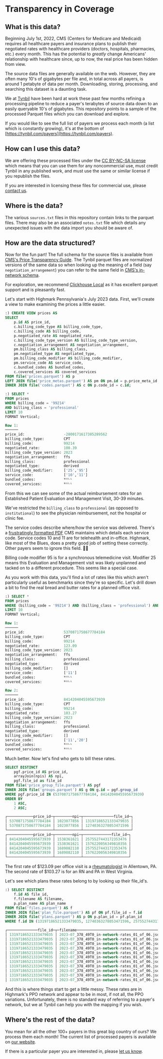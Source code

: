 # Transparency in Coverage

## What is this data?

Beginning July 1st, 2022, CMS (Centers for Medicare and Medicaid) requires all healthcare payers and insurance plans to publish their negotiated rates with healthcare providers (doctors, hospitals, pharmacies, etc.) every month. This has the potential to _greatly_ change Americans' relationship with healthcare since, up to now, the real price has been hidden from view.

The source data files are generally available on the web. However, they are often many 10's of gigabytes per file and, in total across all payers, is around 1 petabyte of data per month. Downloading, storing, processing, and searching this dataset is a daunting task.

We at [Tynbil](https://tynbil.com) have been hard at work these past few months refining a processing pipeline to reduce a payer's terabytes of source data down to an easily queryable 10's of gigabytes. This repository points to a sample of the processed Parquet files which you can download and explore.

If you would like to see the full list of payers we process each month (a list which is constantly growing), it's at the bottom of [https://tynbil.com/payers](https://tynbil.com/payers).

## How can I use this data?

We are offering these processed files under the [CC BY-NC-SA license](https://creativecommons.org/licenses/by-nc-sa/4.0/) which means that you can use them for any noncommercial use, must credit Tynbil in any published work, and must use the same or similar license if you republish the files.

If you are interested in licensing these files for commercial use, please [contact us](mailto:brendan@tynbil.com).

## Where is the data?

The various `sources.txt` files in this repository contain links to the parquet files. There may also be an associated `notes.txt` file which details any unexpected issues with the data import you should be aware of.

## How are the data structured?

Now for the fun part! The full schema for the source files is available from [CMS's Price Transparency Guide](https://github.com/CMSgov/price-transparency-guide/). The Tynbil parquet files are normalized versions of the same data so when looking up the meaning of a field (say `negotiation_arrangement`) you can refer to the same field in [CMS's in-network schema](https://github.com/CMSgov/price-transparency-guide/tree/master/schemas/in-network-rates).

For exploration, we recommend [Clickhouse Local](https://clickhouse.com/blog/extracting-converting-querying-local-files-with-sql-clickhouse-local) as it has excellent parquet support and is pleasantly fast.

Let's start with Highmark Pennsylvania's July 2023 data. First, we'll create a view to make examining the prices a little easier.

```sql
:) CREATE VIEW prices AS
SELECT
    p.id AS price_id,
    c.billing_code_type AS billing_code_type,
    c.billing_code AS billing_code,
    p.negotiated_rate AS negotiated_rate,
    c.billing_code_type_version AS billing_code_type_version,
    c.negotiation_arrangement AS negotiation_arrangement,
    pm.billing_class AS billing_class,
    pm.negotiated_type AS negotiated_type,
    pm.billing_code_modifier AS billing_code_modifier,
    pm.service_code AS service_code,
    c.bundled_codes AS bundled_codes,
    c.covered_services AS covered_services
FROM file('prices.parquet') AS p
LEFT JOIN file('price_metas.parquet') AS pm ON pm.id = p.price_meta_id
INNER JOIN file('codes.parquet') AS c ON p.code_id = c.id;

:) SELECT *
FROM prices
WHERE billing_code = '99214'
AND billing_class = 'professional'
LIMIT 10
FORMAT Vertical;

Row 1:
──────
price_id:                  -2800171617385289562
billing_code_type:         CPT
billing_code:              99214
negotiated_rate:           100.39
billing_code_type_version: 2023
negotiation_arrangement:   ffs
billing_class:             professional
negotiated_type:           derived
billing_code_modifier:     ['25','95']
service_code:              ['10','11']
bundled_codes:             ᴺᵁᴸᴸ
covered_services:          ᴺᵁᴸᴸ
```

From this we can see some of the actual reimbursement rates for an Established Patient Evaluation and Management Visit, 30-39 minutes.

We've restricted the `billing_class` to `professional` (as opposed to `institutional`) to see the physician reimbursement, not the hospital or clinic fee.

The service codes describe where/how the service was delivered. There's a [frustratingly formatted PDF](https://www.cms.gov/medicare/medicare-fee-for-service-payment/physicianfeesched/downloads/website-pos-database.pdf) CMS maintains which details each service code. Service codes 10 and 11 are for telehealth and in-office. Highmark, like most of the Blues, does a pretty good job of setting these correctly. Other payers seem to ignore this field. 🤷‍♂️

Billing code modifier 95 is for a synchronous telemedicine visit. Modifier 25 means this Evaluation and Management visit was likely unplanned and tacked on to a different procedure. This seems like a special case.

As you work with this data, you'll find a lot of rates like this which aren't particularly useful as benchmarks since they're so specific. Let's drill down a bit to find the real bread and butter rates for a planned office visit.

```sql
:) SELECT *
FROM prices
WHERE (billing_code = '99214') AND (billing_class = 'professional') AND empty(billing_code_modifier) AND has(service_code, '11')
LIMIT 10
FORMAT Vertical;

Row 1:
──────
price_id:                  5370871758677784184
billing_code_type:         CPT
billing_code:              99214
negotiated_rate:           123.09
billing_code_type_version: 2023
negotiation_arrangement:   ffs
billing_class:             professional
negotiated_type:           derived
billing_code_modifier:     []
service_code:              ['11']
bundled_codes:             ᴺᵁᴸᴸ
covered_services:          ᴺᵁᴸᴸ

Row 2:
──────
price_id:                  8414204045595673939
billing_code_type:         CPT
billing_code:              99214
negotiated_rate:           103.27
billing_code_type_version: 2023
negotiation_arrangement:   ffs
billing_class:             professional
negotiated_type:           derived
billing_code_modifier:     []
service_code:              ['11','20']
bundled_codes:             ᴺᵁᴸᴸ
covered_services:          ᴺᵁᴸᴸ
```

Much better. Now let's find who gets to bill these rates.

```sql
SELECT DISTINCT
    pgf.price_id AS price_id,
    arrayJoin(npis) AS npi,
    pgf.file_id as file_id
FROM file('price_group_file.parquet') AS pgf
INNER JOIN file('groups.parquet') AS g ON g.id = pgf.group_id
WHERE pgf.price_id IN (5370871758677784184, 8414204045595673939)
ORDER BY
    1 ASC,
    2 ASC;

┌────────────price_id─┬────────npi─┬──────────────file_id─┐
│ 5370871758677784184 │ 1023077856 │ 13197186521333479035 │
│ 5370871758677784184 │ 1023077856 │ 12740363278053471596 │
└─────────────────────┴────────────┴──────────────────────┘
┌────────────price_id─┬────────npi─┬─────────────file_id─┐
│ 8414204045595673939 │ 1538361621 │ 2575527443172353476 │
│ 8414204045595673939 │ 1538361621 │ 1576220056349810356 │
│ 8414204045595673939 │ 1689882110 │ 2575527443172353476 │
│ 8414204045595673939 │ 1689882110 │ 1576220056349810356 │
└─────────────────────┴────────────┴─────────────────────┘
```

The first rate of $123.09 per office visit is a [rheumatologist](https://npiregistry.cms.hhs.gov/provider-view/1023077856) in Allentown, PA. The second rate of $103.27 is for an RN and PA in West Virginia.

Let's see which plans these rates belong to by looking up their file_id's.

```sql
:) SELECT DISTINCT
    f.id AS file_id,
    f.filename AS filename,
    p.plan_name AS plan_name
FROM file('files.parquet') AS f
INNER JOIN file('plan_file.parquet') AS pf ON pf.file_id = f.id
INNER JOIN file('plans.parquet') AS p ON p.plan_id = pf.plan_id
WHERE f.id IN (13197186521333479035, 12740363278053471596, 2575527443172353476, 1576220056349810356)

┌──────────────file_id─┬─filename───────────────────────────────────────────────┬─plan_name─────────────────────────────────────────────────────┐
│ 13197186521333479035 │ 2023-07_378_49T0_in-network-rates_01_of_06.json.gz     │ HDHP BCBS PPO:Highmark, Inc.                                  │
│ 13197186521333479035 │ 2023-07_378_49T0_in-network-rates_01_of_06.json.gz     │ HDHP BCBS PPO:Highmark, Inc.:378000008010                     │
│ 13197186521333479035 │ 2023-07_378_49T0_in-network-rates_01_of_06.json.gz     │ HDHP PPO BLUE:Highmark, Inc.:378000008010                     │
│ 13197186521333479035 │ 2023-07_378_49T0_in-network-rates_01_of_06.json.gz     │ PPO BLUE:Highmark, Inc.:378000008010                          │
│ 13197186521333479035 │ 2023-07_378_49T0_in-network-rates_01_of_06.json.gz     │ Community Blue Flex HDHP PPO:Highmark, Inc.:378000000088      │
│ 13197186521333479035 │ 2023-07_378_49T0_in-network-rates_01_of_06.json.gz     │ Community Blue Flex HDHP PPO:Highmark, Inc.:378000000089      │
│ 13197186521333479035 │ 2023-07_378_49T0_in-network-rates_01_of_06.json.gz     │ Community Blue Flex HDHP PPO:Highmark, Inc.:378000000106      │
│ 13197186521333479035 │ 2023-07_378_49T0_in-network-rates_01_of_06.json.gz     │ HDHP PPO BLUE:Highmark, Inc.:378000000328                     │
│ 13197186521333479035 │ 2023-07_378_49T0_in-network-rates_01_of_06.json.gz     │ PPO BLUE:Highmark, Inc.:378000000328                          │
│ 13197186521333479035 │ 2023-07_378_49T0_in-network-rates_01_of_06.json.gz     │ BLUE CARD:Highmark, Inc.:378000008010                         │
│ 13197186521333479035 │ 2023-07_378_49T0_in-network-rates_01_of_06.json.gz     │ Community Blue Flex HDHP PPO:Highmark, Inc.:378000008010      │
```

And this is where things start to get a little messy. These rates are in Highmark's PPO network and appear to be in most, if not all, the PPO variations. Unfortunately, there is no standard way of referring to a payer's network, but we at Tynbil can help you with the mapping if you wish.

## Where's the rest of the data?

You mean for all the other 100+ payers in this great big country of ours? We process them each month! The current list of processed payers is available on [our website](https://tynbil.com/payers).

If there is a particular payer you are interested in, please [let us know](mailto:brendan@tynbil.com).
